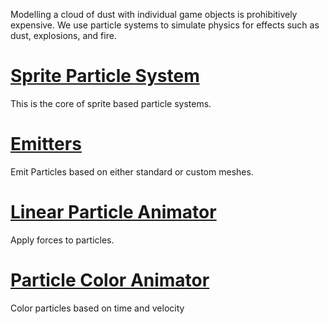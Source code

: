 Modelling a cloud of dust with individual game objects is prohibitively expensive. We use particle systems to simulate physics for effects such as dust, explosions, and fire.

 # [Sprite Particle System](particles/sprite_particle_system.md)
This is the core of sprite based particle systems.

 # [Emitters](particles/emitters.md)
Emit Particles based on either standard or custom meshes.

 # [Linear Particle Animator](particles/linear_particle_animator.md)
Apply forces to particles.

 # [Particle Color Animator](particles/particle_color_animator.md)
Color particles based on time and velocity 

 